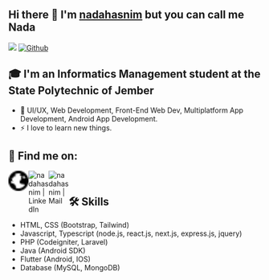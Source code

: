 ## Hi there 👋 I'm [nadahasnim][website] but you can call me Nada
![](https://visitor-badge.laobi.icu/badge?page_id=nadahasnim.nadahasnim) [![Github](https://img.shields.io/github/followers/nadahasnim?label=Followers&logo=Github)](https://github.com/nadahasnim)


## 🎓 I'm an Informatics Management student at the State Polytechnic of Jember

- 🔭 UI/UX, Web Development, Front-End Web Dev, Multiplatform App Development, Android App Development.
- ⚡ I love to learn new things.

## :email: Find me on:


[<img align="left" alt="nadahasnim" width="40px" src="https://raw.githubusercontent.com/iconic/open-iconic/master/svg/globe.svg" />][website]
[<img align="left" alt="nadahasnim | LinkedIn" width="40px" src="https://cdn.jsdelivr.net/npm/simple-icons@v3/icons/linkedin.svg" />][linkedin]
[<img align="left" alt="nadahasnim | Mail" width="40px" src="https://cdn.jsdelivr.net/npm/simple-icons@v3/icons/gmail.svg" />][mail]

<br />

## 🛠 Skills
- HTML, CSS (Bootstrap, Tailwind)
- Javascript, Typescript (node.js, react.js, next.js, express.js, jquery)
- PHP (Codeigniter, Laravel)
- Java (Android SDK)
- Flutter (Android, IOS)
- Database (MySQL, MongoDB)

<br />

[website]: https://nadahasnim.github.io
[linkedin]: https://www.linkedin.com/in/nadahasnim/
[mail]: mailto:nadasthing@gmail.com
